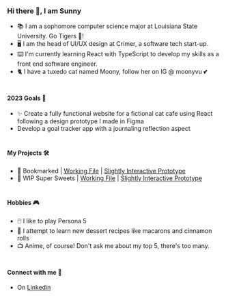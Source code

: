 ### Hi there 👋, I am Sunny

- :books:  I am a sophomore computer science major at Louisiana State University. Go Tigers :tiger:!
- :desktop_computer: I am the head of UI/UX design at Crimer, a software tech start-up.
- :keyboard: I'm currently learning React with TypeScript to develop my skills as a front end software engineer. 
- :cat2: I have a tuxedo cat named Moony, follow her on IG @ moonyvu :two_hearts:
#
#### 2023 Goals :dart:
- :sparkles: Create a fully functional website for a fictional cat cafe using React following a design prototype I made in Figma 
- Develop a goal tracker app with a journaling reflection aspect
# 
#### My Projects :hammer_and_wrench:
- :blue_book: Bookmarked | [Working File](https://www.figma.com/file/WR9J7Fvi4RSjSCsIKAGYby/Bookmarked?node-id=0%3A1) | [Slightly Interactive Prototype](https://www.figma.com/proto/WR9J7Fvi4RSjSCsIKAGYby/Bookmarked?page-id=0%3A1&node-id=4%3A9&starting-point-node-id=4%3A9&scaling=min-zoom)
- :cake: WIP Super Sweets | [Working File](https://www.figma.com/file/ylze9BpDaej4rpt8EjUEhB/Super-Sweets?node-id=0%3A1) | [Slightly Interactive Prototype](https://www.figma.com/proto/ylze9BpDaej4rpt8EjUEhB/Super-Sweets?page-id=0%3A1&node-id=63%3A991&viewport=300%2C48%2C0.26&scaling=scale-down&starting-point-node-id=4%3A2)
#
#### Hobbies :video_game:
- :computer_mouse: I like to play Persona 5
- :cookie: I attempt to learn new dessert recipes like macarons and cinnamon rolls
- :tv: Anime, of course! Don't ask me about my top 5, there's too many. 
#
#### Connect with me :handshake:

- On [Linkedin](https://www.linkedin.com/in/madeline-yi/)
<!--
**sunnyvuu/sunnyvuu** is a ✨ _special_ ✨ repository because its `README.md` (this file) appears on your GitHub profile.

Here are some ideas to get you started:

- 🔭 I’m currently working on ...
- 🌱 I’m currently learning ...
- 👯 I’m looking to collaborate on ...
- 🤔 I’m looking for help with ...
- 💬 Ask me about ...
- 📫 How to reach me: ...
- 😄 Pronouns: ...
- ⚡ Fun fact: ...
-->
